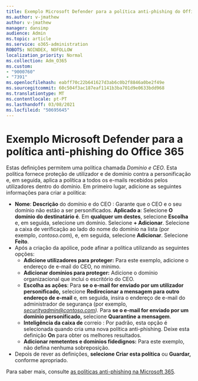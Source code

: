 ```yaml
---
title: Exemplo Microsoft Defender para a política anti-phishing do Office 365
ms.author: v-jmathew
author: v-jmathew
manager: dansimp
audience: Admin
ms.topic: article
ms.service: o365-administration
ROBOTS: NOINDEX, NOFOLLOW
localization_priority: Normal
ms.collection: Adm_O365
ms.custom:
- "9000760"
- "7391"
ms.openlocfilehash: eabff70c22b641627d3ab6c0b2f8846a0be2f49e
ms.sourcegitcommit: 60c504f3ac187eaf1141b3ba701d9e0633bdd968
ms.translationtype: MT
ms.contentlocale: pt-PT
ms.lasthandoff: 03/08/2021
ms.locfileid: "50695645"
---
```

# <a name="example-microsoft-defender-for-office-365-anti-phishing-policy"></a>Exemplo Microsoft Defender para a política anti-phishing do Office 365

Estas definições permitem uma política chamada *Domínio e CEO*. Esta política fornece proteção de utilizador e de domínio contra a personificação e, em seguida, aplica a política a todos os e-mails recebidos pelos utilizadores dentro do domínio. Em primeiro lugar, adicione as seguintes informações para criar a política:

- **Nome**: **Descrição** do domínio e do CEO : Garante que o CEO e o seu domínio não estão a ser personificados.
  **Aplicado a**: Selecione **O domínio do destinatário é**. Em **qualquer um destes**, selecione **Escolha** e, em seguida, selecione um domínio. Selecione **+ Adicionar**. Selecione a caixa de verificação ao lado do nome do domínio na lista (por exemplo, *contoso.com*), e, em seguida, selecione **Adicionar**. Selecione **Feito**.
- Após a criação da apólice, pode afinar a política utilizando as seguintes opções:
  - **Adicione utilizadores para proteger:** Para este exemplo, adicione o endereço de e-mail do CEO, no mínimo.
  - **Adicionar domínios para proteger:** Adicione o domínio organizacional que inclui o escritório do CEO.
  - **Escolha as ações**: Para **se o e-mail for enviado por um utilizador personificado,** selecione **Redirecionar a mensagem para outro endereço de e-mail** e, em seguida, insira o endereço de e-mail do administrador de segurança (por exemplo, *securityadmin@contoso.com).* Para **se o e-mail for enviado por um domínio personificado,** selecione **Quarantine a mensagem**.
  - **Inteligência da caixa de** correio : Por padrão, esta opção é selecionada quando cria uma nova política anti-phishing. Deixe esta definição **On** para obter os melhores resultados.
  - **Adicionar remetentes e domínios fidedignos:** Para este exemplo, não defina nenhuma sobreposição.
- Depois de rever as definições, **selecione Criar esta política** ou **Guardar,** conforme apropriado.

Para saber mais, consulte [as políticas anti-phishing na Microsoft 365](https://go.microsoft.com/fwlink/?linkid=2092235).
